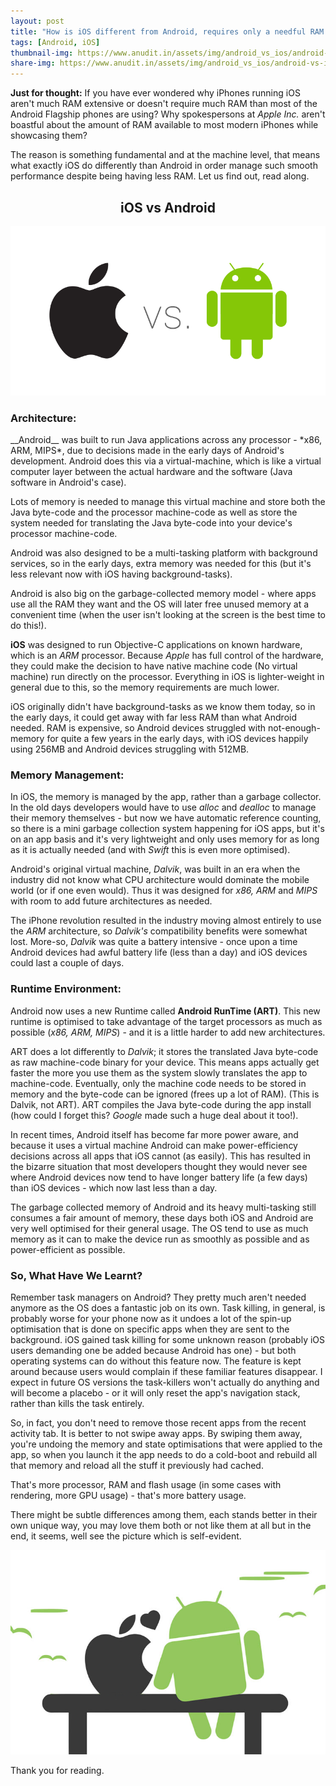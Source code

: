 ```yaml
---
layout: post
title: "How is iOS different from Android, requires only a needful RAM in iPhones compared to Android phones?"
tags: [Android, iOS]
thumbnail-img: https://www.anudit.in/assets/img/android_vs_ios/android-vs-ios.jpg
share-img: https://www.anudit.in/assets/img/android_vs_ios/android-vs-ios.jpg
---
```


__Just for thought:__ If you have ever wondered why iPhones running iOS aren't much RAM extensive or doesn't require much RAM than most of the Android Flagship phones are using? Why spokespersons at *Apple Inc.* aren't boastful about the amount of RAM available to most modern iPhones while showcasing them?


The reason is something fundamental and at the machine level, that means what exactly iOS do differently than Android in order manage such smooth performance despite being having less RAM. Let us find out, read along.


<center><h2>iOS vs Android</h2></center>

<center><img src="/assets/img/android_vs_ios/apple-vs-android.png" alt="Apple vs Android"></center>


<h3>Architecture:</h3>
__Android__ was built to run Java applications across any processor - *x86, ARM, MIPS*, due to decisions made in the early days of Android's development. Android does this via a virtual-machine, which is like a virtual computer layer between the actual hardware and the software (Java software in Android's case).

Lots of memory is needed to manage this virtual machine and store both the Java byte-code and the processor machine-code as well as store the system needed for translating the Java byte-code into your device's processor machine-code.

Android was also designed to be a multi-tasking platform with background services, so in the early days, extra memory was needed for this (but it's less relevant now with iOS having background-tasks).

Android is also big on the garbage-collected memory model - where apps use all the RAM they want and the OS will later free unused memory at a convenient time (when the user isn't looking at the screen is the best time to do this!).

__iOS__ was designed to run Objective-C applications on known hardware, which is an *ARM* processor. Because *Apple* has full control of the hardware, they could make the decision to have native machine code (No virtual machine) run directly on the processor. Everything in iOS is lighter-weight in general due to this, so the memory requirements are much lower.

iOS originally didn't have background-tasks as we know them today, so in the early days, it could get away with far less RAM than what Android needed. RAM is expensive, so Android devices struggled with not-enough-memory for quite a few years in the early days, with iOS devices happily using 256MB and Android devices struggling with 512MB.

<h3>Memory Management:</h3>

In iOS, the memory is managed by the app, rather than a garbage collector. In the old days developers would have to use *alloc* and *dealloc* to manage their memory themselves - but now we have automatic reference counting, so there is a mini garbage collection system happening for iOS apps, but it's on an app basis and it's very lightweight and only uses memory for as long as it is actually needed (and with *Swift* this is even more optimised).

Android's original virtual machine, *Dalvik*, was built in an era when the industry did not know what CPU architecture would dominate the mobile world (or if one even would). Thus it was designed for *x86, ARM* and *MIPS* with room to add future architectures as needed.

The iPhone revolution resulted in the industry moving almost entirely to use the *ARM* architecture, so *Dalvik's* compatibility benefits were somewhat lost. More-so, *Dalvik* was quite a battery intensive - once upon a time Android devices had awful battery life (less than a day) and iOS devices could last a couple of days.

<h3>Runtime Environment:</h3>

Android now uses a new Runtime called __Android RunTime (ART)__. This new runtime is optimised to take advantage of the target processors as much as possible (*x86, ARM, MIPS*) - and it is a little harder to add new architectures.

ART does a lot differently to *Dalvik*; it stores the translated Java byte-code as raw machine-code binary for your device. This means apps actually get faster the more you use them as the system slowly translates the app to machine-code. Eventually, only the machine code needs to be stored in memory and the byte-code can be ignored (frees up a lot of RAM). (This is Dalvik, not ART). ART compiles the Java byte-code during the app install (how could I forget this? *Google* made such a huge deal about it too!).

In recent times, Android itself has become far more power aware, and because it uses a virtual machine Android can make power-efficiency decisions across all apps that iOS cannot (as easily). This has resulted in the bizarre situation that most developers thought they would never see where Android devices now tend to have longer battery life (a few days) than iOS devices - which now last less than a day.

The garbage collected memory of Android and its heavy multi-tasking still consumes a fair amount of memory, these days both iOS and Android are very well optimised for their general usage. The OS tend to use as much memory as it can to make the device run as smoothly as possible and as power-efficient as possible.


<h3>So, What Have We Learnt?</h3>
Remember task managers on Android? They pretty much aren't needed anymore as the OS does a fantastic job on its own. Task killing, in general, is probably worse for your phone now as it undoes a lot of the spin-up optimisation that is done on specific apps when they are sent to the background. iOS gained task killing for some unknown reason (probably iOS users demanding one be added because Android has one) - but both operating systems can do without this feature now. The feature is kept around because users would complain if these familiar features disappear. I expect in future OS versions the task-killers won't actually do anything and will become a placebo - or it will only reset the app's navigation stack, rather than kills the task entirely. 

So, in fact, you don't need to remove those recent apps from the recent activity tab. It is better to not swipe away apps. By swiping them away, you're undoing the memory and state optimisations that were applied to the app, so when you launch it the app needs to do a cold-boot and rebuild all that memory and reload all the stuff it previously had cached.

That's more processor, RAM and flash usage (in some cases with rendering, more GPU usage) - that's more battery usage.

There might be subtle differences among them, each stands better in their own unique way, you may love them both or not like them at all but in the end, it seems, well see the picture which is self-evident.
<center><img src="/assets/img/android_vs_ios/android-loves-ios.jpg" alt="Android loves iOS"></center>

Thank you for reading.